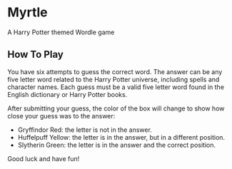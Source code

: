 # Myrtle
A Harry Potter themed Wordle game

## How To Play
You have six attempts to guess the correct word. The answer can be any five letter word related to the Harry Potter universe, including spells and character names. Each guess must be a valid five letter word found in the English dictionary or Harry Potter books.

After submitting your guess, the color of the box will change to show how close your guess was to the answer:
* Gryffindor Red: the letter is not in the answer.
* Huffelpuff Yellow: the letter is in the answer, but in a different position.
* Slytherin Green: the letter is in the answer and the correct position.

Good luck and have fun!
